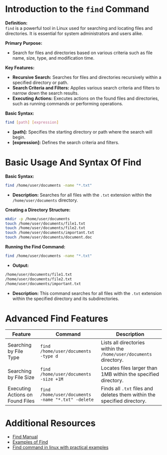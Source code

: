 # Introduction to the `find` Command

**Definition:**  
`find` is a powerful tool in Linux used for searching and locating files and directories. It is essential for system administrators and users alike.

**Primary Purpose:**  
- Search for files and directories based on various criteria such as file name, size, type, and modification time.

**Key Features:**
- **Recursive Search:** Searches for files and directories recursively within a specified directory or path.
- **Search Criteria and Filters:** Applies various search criteria and filters to narrow down the search results.
- **Executing Actions:** Executes actions on the found files and directories, such as running commands or performing operations.

**Basic Syntax:**
```sh
find [path] [expression]
```
- **[path]:** Specifies the starting directory or path where the search will begin.
- **[expression]:** Defines the search criteria and filters.

# Basic Usage And Syntax Of Find

**Basic Syntax:**
```sh
find /home/user/documents -name "*.txt"
```
- **Description:** Searches for all files with the `.txt` extension within the `/home/user/documents` directory.

**Creating a Directory Structure:**
```sh
mkdir -p /home/user/documents
touch /home/user/documents/file1.txt
touch /home/user/documents/file2.txt
touch /home/user/documents/important.txt
touch /home/user/documents/document.doc
```

**Running the Find Command:**
```sh
find /home/user/documents -name "*.txt"
```

- **Output:**
```sh
/home/user/documents/file1.txt
/home/user/documents/file2.txt
/home/user/documents/important.txt
```
- **Description:** This command searches for all files with the `.txt` extension within the specified directory and its subdirectories.

# Advanced Find Features

| Feature                       | Command                                        | Description                                                    |
|-------------------------------|------------------------------------------------|----------------------------------------------------------------|
| Searching by File Type        | `find /home/user/documents -type d`            | Lists all directories within the `/home/user/documents` directory. |
| Searching by File Size        | `find /home/user/documents -size +1M`          | Locates files larger than 1MB within the specified directory.   |
| Executing Actions on Found Files | `find /home/user/documents -name "*.txt" -delete` | Finds all `.txt` files and deletes them within the specified directory. |

# Additional Resources

- [Find Manual](https://man7.org/linux/man-pages/man1/find.1.html)
- [Examples of Find](https://www.tecmint.com/35-practical-examples-of-linux-find-command/)
- [Find command in linux with practical examples](https://likegeeks.com/linux-find-command/)